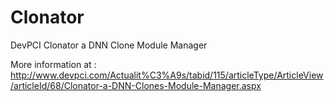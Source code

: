 Clonator
========

DevPCI Clonator a DNN Clone Module Manager


More information at :
http://www.devpci.com/Actualit%C3%A9s/tabid/115/articleType/ArticleView/articleId/68/Clonator-a-DNN-Clones-Module-Manager.aspx
